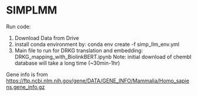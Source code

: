 # SIMPLMM

Run code: 
  1) Download Data from  Drive 
  2) install conda environment by:
      conda env create -f simp_llm_env.yml
  3) Main file to run for DRKG translation and embedding: DRKG_mapping_with_BiolinkBERT.ipynb
      Note: initial download of chembl database will take a long time (~30min-1hr)

Gene info is from https://ftp.ncbi.nlm.nih.gov/gene/DATA/GENE_INFO/Mammalia/Homo_sapiens.gene_info.gz
